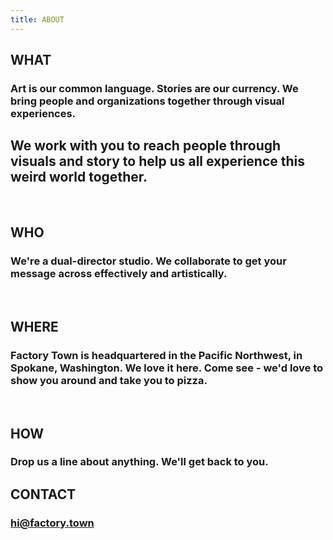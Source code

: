 ```yaml
---
title: ABOUT
---
```


## WHAT

### Art is our common language. Stories are our currency. We bring people and organizations together through visual experiences.

## We work with you to reach people through visuals and story to help us all experience this weird world together.

<BR>

## WHO

### We're a dual-director studio. We collaborate to get your message across effectively and artistically.

<BR>

## WHERE

### Factory Town is headquartered in the Pacific Northwest, in Spokane, Washington. We love it here. Come see - we'd love to show you around and take you to pizza.

<BR>

## HOW

### Drop us a line about anything. We'll get back to you.

## CONTACT
### <a href="mailto:hi@factory.town" target="_new" class="js-no-ajax">hi@factory.town</a>
